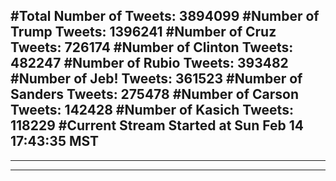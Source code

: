 #Total Number of Tweets: 3894099 
#Number of Trump Tweets: 1396241
#Number of Cruz Tweets: 726174
#Number of Clinton Tweets: 482247
#Number of Rubio Tweets: 393482
#Number of Jeb! Tweets: 361523
#Number of Sanders Tweets: 275478
#Number of Carson Tweets: 142428
#Number of Kasich Tweets: 118229
#Current Stream Started at Sun Feb 14 17:43:35 MST
---
---
---
